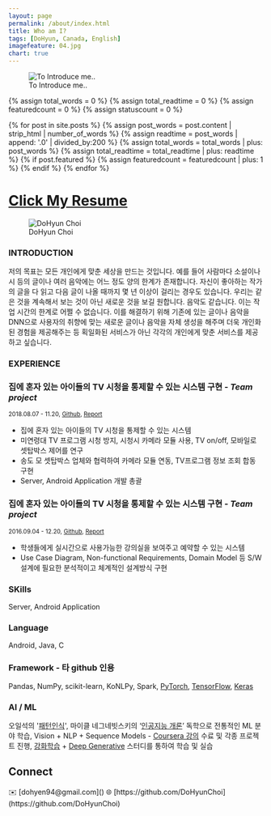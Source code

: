 ```yaml
---
layout: page
permalink: /about/index.html
title: Who am I?
tags: [DoHyun, Canada, English]
imagefeature: 04.jpg
chart: true
---
```


<figure>
	<img src="{{ site.url }}/images/08.png" alt="To Introduce me..">
	<figcaption>To Introduce me..</figcaption>
</figure>

{% assign total_words = 0 %}
{% assign total_readtime = 0 %}
{% assign featuredcount = 0 %}
{% assign statuscount = 0 %}

{% for post in site.posts %}
    {% assign post_words = post.content | strip_html | number_of_words %}
    {% assign readtime = post_words | append: '.0' | divided_by:200 %}
    {% assign total_words = total_words | plus: post_words %}
    {% assign total_readtime = total_readtime | plus: readtime %}
    {% if post.featured %}
    {% assign featuredcount = featuredcount | plus: 1 %}
    {% endif %}
{% endfor %}

<!--
This is my personal blog. It currently has {{ site.posts | size }} posts in {{ site.categories | size }} categories which combinedly have {{ total_words }} words, which will take an average reader ({{ site.wpm }} WPM) approximately <span class="time">{{ total_readtime }}</span> minutes to read. {% if featuredcount != 0 %}There are <a href="{{ site.url }}/featured">{{ featuredcount }} featured posts</a>, you should definitely check those out.{% endif %} The most recent post is {% for post in site.posts limit:1 %}{% if post.description %}<a href="{{ site.url }}{{ post.url }}" title="{{ post.description }}">"{{ post.title }}"</a>{% else %}<a href="{{ site.url }}{{ post.url }}" title="{{ post.description }}" title="Read more about {{ post.title }}">"{{ post.title }}"</a>{% endif %}{% endfor %} which was published on {% for post in site.posts limit:1 %}{% assign modifiedtime = post.modified | date: "%Y%m%d" %}{% assign posttime = post.date | date: "%Y%m%d" %}<time datetime="{{ post.date | date_to_xmlschema }}" class="post-time">{{ post.date | date: "%d %b %Y" }}</time>{% if post.modified %}{% if modifiedtime != posttime %} and last modified on <time datetime="{{ post.modified | date: "%Y-%m-%d" }}" itemprop="dateModified">{{ post.modified | date: "%d %b %Y" }}</time>{% endif %}{% endif %}{% endfor %}. The last commit was on {{ site.time | date: "%A, %d %b %Y" }} at {{ site.time | date: "%I:%M %p" }} [UTC](http://en.wikipedia.org/wiki/Coordinated_Universal_Time "Temps Universel Coordonné").
-->

<h1 align="left">
<a href="https://docs.google.com/document/d/1yD5WR35FCXlvAgM1NlSH4OImQr-NazU-QyheRkeTYgU/edit?usp=sharing"> Click My Resume </a>  
</h1>

<figure>
  <img src="{{ site.url }}/images/dohyun.jpg" alt="DoHyun Choi">
  <figcaption>DoHyun Choi</figcaption>
</figure>

<!--## [INTRODUCTION]() 링크 만드는법 -->
### INTRODUCTION

저의 목표는 모든 개인에게 맞춘 세상을 만드는 것입니다. 예를 들어 사람마다 소설이나 시 등의 글이나 여러 음악에는 어느 정도 양의 한계가 존재합니다. 자신이 좋아하는 작가의 글을 다 읽고 다음 글이 나올 때까지 몇 년 이상이 걸리는 경우도 있습니다. 우리는 같은 것을 계속해서 보는 것이 아닌 새로운 것을 보길 원합니다. 음악도 같습니다. 이는 작업 시간의 한계로 어쩔 수 없습니다. 이를 해결하기 위해 기존에 있는 글이나 음악을 DNN으로 사용자의 취향에 맞는 새로운 글이나 음악을 자체 생성을 해주며 더욱 개인화된 경험을 제공해주는 등 획일화된 서비스가 아닌 각각의 개인에게 맞춘 서비스를 제공하고 싶습니다.

### EXPERIENCE

### 집에 혼자 있는 아이들의 TV 시청을 통제할 수 있는 시스템 구현  - *Team project*
<sub>2018.08.07 - 11.20, [Github](https://github.com/dohyunchoi/), [Report](https://drive.google.com/file/d/13G662Hwn3H2UbMD0tupZN2hIXEp2DHCx/view?ths=true)</sub>
* 집에 혼자 있는 아이들의 TV 시청을 통제할 수 있는 시스템
* 미연령대 TV 프로그램 시청 방지,  시청시 카메라 모듈 사용, TV on/off, 모바일로                    
  셋탑박스 제어를 연구
* 송도 모 셋탑박스 업체와 협력하여 카메라 모듈 연동, TV프로그램 정보 조회 합동
  구현
* Server, Android Application 개발 총괄  

### 집에 혼자 있는 아이들의 TV 시청을 통제할 수 있는 시스템 구현  - *Team project* 
<sub>2016.09.04 - 12.20, [Github](https://github.com/dohyunchoi/), [Report](https://docs.google.com/document/d/1R6VHGJOkyxnUBbDqYo-D69sheJ-ucjB4tPCfiQwUpfs/edit)</sub>
* 학생들에게 실시간으로 사용가능한 강의실을 보여주고 예약할 수 있는 시스템
* Use Case Diagram, Non-functional Requirements, Domain Model 등 
  S/W 설계에 필요한 분석적이고 체계적인 설계방식 구현    

### SKills
Server, Android Application

### Language
Android, Java, C

### Framework - 타 github 인용
Pandas, NumPy, scikit-learn, KoNLPy, Spark, [PyTorch](https://github.com/newhiwoong/PyTorch), [TensorFlow](https://github.com/newhiwoong/TensorFlow), [Keras](https://github.com/newhiwoong/Keras-Applications)

### AI / ML
오일석의 '[패턴인식](http://www.yes24.com/24/goods/3315437?scode=032&OzSrank=1)', 마이클 네그네빗스키의 ‘[인공지능 개론](http://www.yes24.com/24/Goods/9386454?Acode=101)’ 독학으로 전통적인 ML 분야 학습, Vision + NLP + Sequence Models - [Coursera 강의](https://www.coursera.org/learn/nlp-sequence-models) 수료 및 각종 프로젝트 진행, [강화학습](https://event-us.kr/modu/event/2016) + [Deep Generative](https://event-us.kr/modu/event/4648) 스터디를 통하여 학습 및 실습


<h2>Connect</h2>
✉️ [dohyen94@gmail.com]()  
🌐 [https://github.com/DoHyunChoi](https://github.com/DoHyunChoi)
